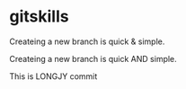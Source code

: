 # gitskills
Createing a new branch is quick & simple.

Createing a new branch is quick AND simple.

This is LONGJY commit
